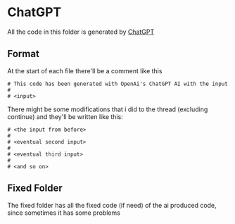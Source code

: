 # ChatGPT

All the code in this folder is generated by [ChatGPT](https://chat.openai.com/)

## Format

At the start of each file there'll be a comment like this  
```
# This code has been generated with OpenAi's ChatGPT AI with the input
# 
# <input>
```

There might be some modifications that i did to the thread (excluding continue) and they'll be written like this:
```
# <the input from before>
# 
# <eventual second input>
#
# <eventual third input>
#
# <and so on>
```

## Fixed Folder

The fixed folder has all the fixed code (if need) of the ai produced code, since sometimes it has some problems